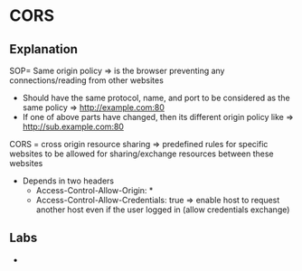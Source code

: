 # CORS
## Explanation

SOP= Same origin policy ⇒ is the browser preventing any connections/reading from other websites

- Should have the same protocol, name, and port to be considered as the same policy ⇒ http://example.com:80
- If one of above parts have changed, then its different origin policy like ⇒ http://sub.example.com:80

CORS = cross origin resource sharing ⇒ predefined rules for specific websites to be allowed for sharing/exchange resources between these websites

- Depends in two headers
    - Access-Control-Allow-Origin: *
    - Access-Control-Allow-Credentials: true ⇒ enable host to request another host even if the user logged in (allow credentials exchange)

 ## Labs 
 - 
